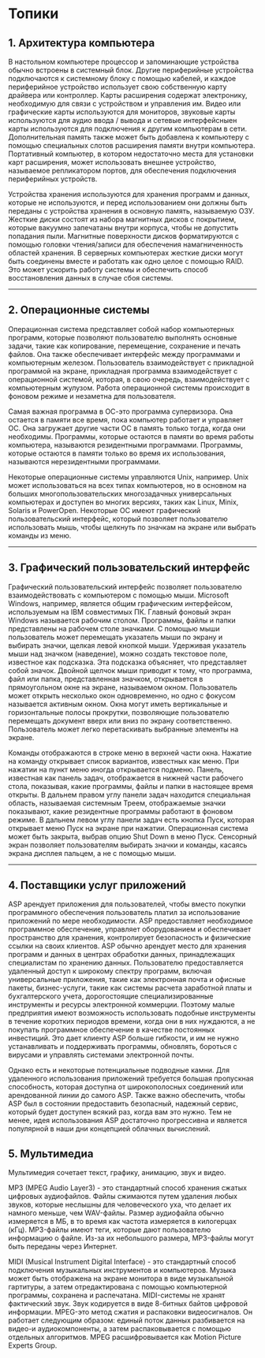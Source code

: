# Топики

## 1. Архитектура компьютера

В настольном компьютере процессор и запоминающие устройства обычно встроены в системный блок. Другие периферийные устройства подключаются к системному блоку с помощью кабелей, и каждое периферийное устройство использует свою собственную карту драйвера или контроллер. Карты расширения содержат электронику, необходимую для связи с устройством и управления им. Видео или графические карты используются для мониторов, звуковые карты используются для аудио ввода / вывода и сетевые интерфейсныен карты используются для подключения к другим компьютерам в сети. Дополнительная память также может быть добавлена к компьютеру с помощью специальных слотов расширения памяти внутри компьютера. Портативный компьютер, в котором недостаточно места для установки карт расширения, может использовать внешнее устройство, называемое репликатором портов, для обеспечения подключения периферийных устройств.

Устройства хранения используются для хранения программ и данных, которые не используются, и перед использованием они должны быть переданы с устройства хранения в основную память, называемую ОЗУ. Жесткие диски состоят из набора магнитных дисков с покрытием, которые вакуумно запечатаны внутри корпуса, чтобы не допустить попадания пыли. Магнитные поверхности дисков форматируются с помощью головки чтения/записи для обеспечения намагниченность областей хранения. В серверных компьютерах жесткие диски могут быть соединены вместе и работать как одно целое с помощью RAID. Это может ускорить работу системы и обеспечить способ восстановления данных в случае сбоя системы.

---

## 2. Операционные системы

Операционная система представляет собой набор компьютерных программ, которые позволяют пользователю выполнять основные задачи, такие как копирование, перемещение, сохранение и печать файлов. Она также обеспечивает интерфейс между программами и компьютерным железом. Пользователь взаимодействует с прикладной программой на экране, прикладная программа взаимодействует с операционной системой, которая, в свою очередь, взаимодействует с компьютерным жулузом. Работа операционной системы происходит в фоновом режиме и незаметна для пользователя.

Самая важная программа в ОС-это программа супервизора. Она остается в памяти все время, пока компьютер работает и управляет ОС. Она загружает другие части ОС в память только тогда, когда они необходимы. Программы, которые остаются в памяти во время работы компьютера, называются резидентными программами. Программы, которые остаются в памяти только во время их использования, называются нерезидентными программами.

Некоторые операционные системы управляются Unix, например. Unix может использоваться на всех типах компьютеров, но в основном на больших многопользовательских многозадачных универсальных компьютерах и доступен во многих версиях, таких как Linux, Minix, Solaris и PowerOpen. Некоторые ОС имеют графический пользовательский интерфейс, который позволяет пользователю использовать мышь, чтобы щелкнуть по значкам на экране или выбрать команды из меню.

---

## 3. Графический пользовательский интерфейс

Графический пользовательский интерфейс позволяет пользователю взаимодействовать с компьютером с помощью мыши. Microsoft Windows, например, является общим графическим интерфейсом, используемым на IBM совместимых ПК. Главный фоновый экран Windows называется рабочим столом. Программы, файлы и папки представлены на рабочем столе значками. С помощью мыши пользователь может перемещать указатель мыши по экрану и выбирать значки, щелкая левой кнопкой мыши. Удерживая указатель мыши над значком (наведение), можно создать текстовое поле, известное как подсказка. Эта подсказка объясняет, что представляет собой значок. Двойной щелчок мыши приводит к тому, что программа, файл или папка, представленная значком, открывается в прямоугольном окне на экране, называемом окном. Пользователь может открыть несколько окон одновременно, но одно с фокусом называется активным окном. Окна могут иметь вертикальные и горизонтальные полосы прокрутки, позволяющие пользователю перемещать документ вверх или вниз по экрану соответственно. Пользователь может легко перетаскивать выбранные элементы на экране.

Команды отображаются в строке меню в верхней части окна. Нажатие на команду открывает список вариантов, известных как меню. При нажатии на пункт меню иногда открывается подменю. Панель, известная как панель задач, отображается в нижней части рабочего стола, показывая, какие программы, файлы и папки в настоящее время открыты. В дальнем правом углу панели задач находится специальная область, называемая системным Треем, отображаемые значки показывают, какие резидентные программы работают в фоновом режиме. В дальнем левом углу панели задач есть кнопка Пуск, которая открывает меню Пуск на экране при нажатии. Операционная система может быть закрыта, выбрав опцию Shut Down в меню Пуск. Сенсорный экран позволяет пользователям выбирать значки и команды, касаясь экрана дисплея пальцем, а не с помощью мыши.

---

## 4. Поставщики услуг приложений

ASP арендует приложения для пользователей, чтобы вместо покупки программного обеспечения пользователь платил за использование приложений по мере необходимости. ASP предоставляет необходимое программное обеспечение, управляет оборудованием и обеспечивает пространство для хранения, контролирует безопасность и физические ссылки на своих клиентов. ASP обычно арендует место для хранения программ и данных в центрах обработки данных, принадлежащих специалистам по хранению данных. Пользователю предоставляется удаленный доступ к широкому спектру программ, включая универсальные приложения, такие как электронная почта и офисные пакеты, бизнес-услуги, такие как системы расчета заработной платы и бухгалтерского учета, дорогостоящие специализированные инструменты и ресурсы электронной коммерции. Поэтому малые предприятия имеют возможность использовать подобные инструменты в течение коротких периодов времени, когда они в них нуждаются, а не покупать программное обеспечение в качестве постоянных инвестиций. Это дает клиенту ASP больше гибкости, и им не нужно устанавливать и поддерживать программы, обновлять, бороться с вирусами и управлять системами электронной почты.

Однако есть и некоторые потенциальные подводные камни. Для удаленного использования приложений требуется большая пропускная способность, которая доступна от широкополосных соединений или арендованной линии до самого ASP. Также важно обеспечить, чтобы ASP был в состоянии предоставить безопасный, надежный сервис, который будет доступен всякий раз, когда вам это нужно. Тем не менее, идея использования ASP достаточно прогрессивна и является популярной в наши дни концепцией облачных вычислений.

## 5. Мультимедиа

Мультимедия сочетает текст, графику, анимацию, звук и видео.

MP3 (MPEG Audio Layer3) - это стандартный способ хранения сжатых цифровых аудиофайлов. Файлы сжимаются путем удаления любых звуков, которые неслышны для человеческого уха, что делает их намного меньше, чем WAV-файлы. Размер аудиофайла обычно измеряется в МБ, в то время как частота измеряется в килогерцах (кГц). MP3-файлы имеют теги, которые дают пользователю информацию о файле. Из-за их небольшого размера, MP3-файлы могут быть переданы через Интернет.

MIDI (Musical Instrument Digital Interface) - это стандартный способ подключения музыкальных инструментов и компьютеров. Музыка может быть отображена на экране монитора в виде музыкальной гартитуры, а затем отредактирована с помощью компьютерной программы, сохранена и распечатана. MIDI-системы не хранят фактический звук. Звук кодируется в виде 8-битных байтов цифровой информации. MPEG-это метод сжатия и распаковки видеосигналов. Он работает следующим образом: единый поток данных разбивается на видео-и аудиокомпоненты, а затем распаковывается с помощью отдельных алгоритмов. MPEG расшифровывается как Motion Picture Experts Group.